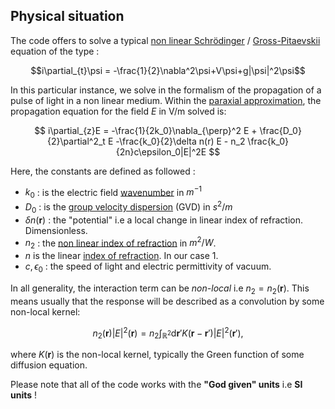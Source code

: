 ## Physical situation

The code offers to solve a typical [non linear Schrödinger](https://en.wikipedia.org/wiki/Nonlinear_Schr%C3%B6dinger_equation) / [Gross-Pitaevskii](https://en.wikipedia.org/wiki/Gross%E2%80%93Pitaevskii_equation) equation of the type :

$$i\partial_{t}\psi = -\frac{1}{2}\nabla^2\psi+V\psi+g|\psi|^2\psi$$

In this particular instance, we solve in the formalism of the propagation of a pulse of light in a non linear medium.
Within the [paraxial approximation](https://en.wikipedia.org/wiki/Paraxial_approximation), the propagation equation for the field $E$ in V/m solved is:

$$
i\partial_{z}E = -\frac{1}{2k_0}\nabla_{\perp}^2 E +
\frac{D_0}{2}\partial^2_t E
-\frac{k_0}{2}\delta n(r) E - n_2 \frac{k_0}{2n}c\epsilon_0|E|^2E
$$

Here, the constants are defined as followed :

- $k_0$ : is the electric field [wavenumber](https://en.wikipedia.org/wiki/Wavenumber) in $m^{-1}$
- $D_0$ : is the [group velocity dispersion](https://en.wikipedia.org/wiki/Group-velocity_dispersion) (GVD) in $s^2/m$
- $\delta n(\mathbf{r})$ : the "potential" i.e a local change in linear index of refraction. Dimensionless.
- $n_2$ : the [non linear index of refraction](https://en.wikipedia.org/wiki/Kerr_effect) in $m^2/W$.
- $n$ is the linear [index of refraction](https://en.wikipedia.org/wiki/Refractive_index). In our case 1.
- $c,\epsilon_0$ : the speed of light and electric permittivity of vacuum.

In all generality, the interaction term can be _non-local_ i.e $n_2=n_2(\mathbf{r})$.
This means usually that the response will be described as a convolution by some non-local kernel:

$$
n_2(\mathbf{r})|E|^2(\mathbf{r})=n_2\int_{\mathbb{R}^2}\mathrm{d}\mathbf{r}' K(\mathbf{r}-\mathbf{r}')|E|^2(\mathbf{r}'),
$$

where $K(\mathbf{r})$ is the non-local kernel, typically the Green function of some diffusion equation.

Please note that all of the code works with the **"God given" units** i.e **SI units** !
